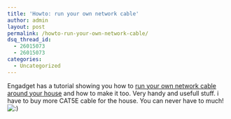 ```yaml
---
title: 'Howto: run your own network cable'
author: admin
layout: post
permalink: /howto-run-your-own-network-cable/
dsq_thread_id:
  - 26015073
  - 26015073
categories:
  - Uncategorized
---
```

Engadget has a tutorial showing you how to [run your own network cable around your house][1] and how to make it too. Very handy and usefull stuff. i have to buy more CAT5E cable for the house. You can never have to much! <img src="http://blog.lotas-smartman.net/wp-includes/images/smilies/icon_smile.gif" alt=":)" class="wp-smiley" />

 [1]: http://www.engadget.com/2006/08/22/how-to-run-your-own-network-wiring/